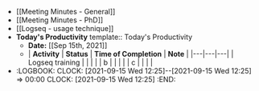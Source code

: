 - [[Meeting Minutes - General]]
- [[Meeting Minutes - PhD]]
- [[Logseq - usage technique]]
- **Today's Productivity**
  template:: Today's Productivity
	- **Date:** [[Sep 15th, 2021]]
	-
	  | **Activity**      | **Status** | **Time of Completion**    | **Note**  | 
	  |---|---|---|
	  | Logseq training  |   |   |   | 
	  | b  |   |   |   | 
	  | c |   |   |  |
-
  :LOGBOOK:
  CLOCK: [2021-09-15 Wed 12:25]--[2021-09-15 Wed 12:25] =>  00:00
  CLOCK: [2021-09-15 Wed 12:25]
  :END: